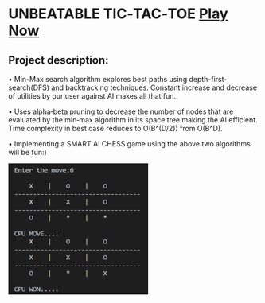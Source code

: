 # UNBEATABLE TIC‑TAC‑TOE [Play Now](https://playtictactoe.org/)

## Project description:
• Min-Max search algorithm explores best paths using depth-first-search(DFS) and backtracking techniques. Constant increase and decrease of utilities by our user against AI makes all that fun.

• Uses alpha‑beta pruning to decrease the number of nodes that are evaluated by the min‑max algorithm in its space tree making the AI efficient. Time complexity in best case reduces to O(B^(D/2)) from O(B^D).

• Implementing a SMART AI CHESS game using the above two algorithms will be fun:)

<img src = "https://github.com/Brutevision/Unbeatable-TicTacToe/blob/master/tictic.PNG" height="264" width="281"/> 

